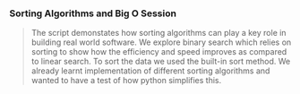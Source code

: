 ### Sorting Algorithms and Big O Session  
  
> The script demonstates how sorting algorithms can play a key role in building real world software. We explore binary search which relies on sorting to show how the efficiency and speed improves as compared to linear search. To sort the data we used the built-in sort method. We already learnt implementation of different sorting algorithms and wanted to have a test of how python simplifies this. 

